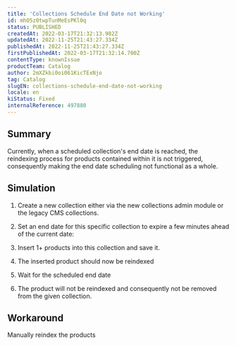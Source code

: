 ```yaml
---
title: 'Collections Schedule End Date not Working'
id: mhO5z0twpTunMeEsPKl0q
status: PUBLISHED
createdAt: 2022-03-17T21:32:13.982Z
updatedAt: 2022-11-25T21:43:27.334Z
publishedAt: 2022-11-25T21:43:27.334Z
firstPublishedAt: 2022-03-17T21:32:14.700Z
contentType: knownIssue
productTeam: Catalog
author: 2mXZkbi0oi061KicTExNjo
tag: Catalog
slugEN: collections-schedule-end-date-not-working
locale: en
kiStatus: Fixed
internalReference: 497880
---
```


## Summary


Currently, when a scheduled collection's end date is reached, the reindexing process for products contained within it is not triggered, consequently making the end date scheduling not functional as a whole.



## Simulation





1) Create a new collection either via the new collections admin module or the legacy CMS collections.

2) Set an end date for this specific collection to expire a few minutes ahead of the current date:

3) Insert 1+ products into this collection and save it.

4) The inserted product should now be reindexed

5) Wait for the scheduled end date

6) The product will not be reindexed and consequently not be removed from the given collection.



## Workaround


Manually reindex the products

